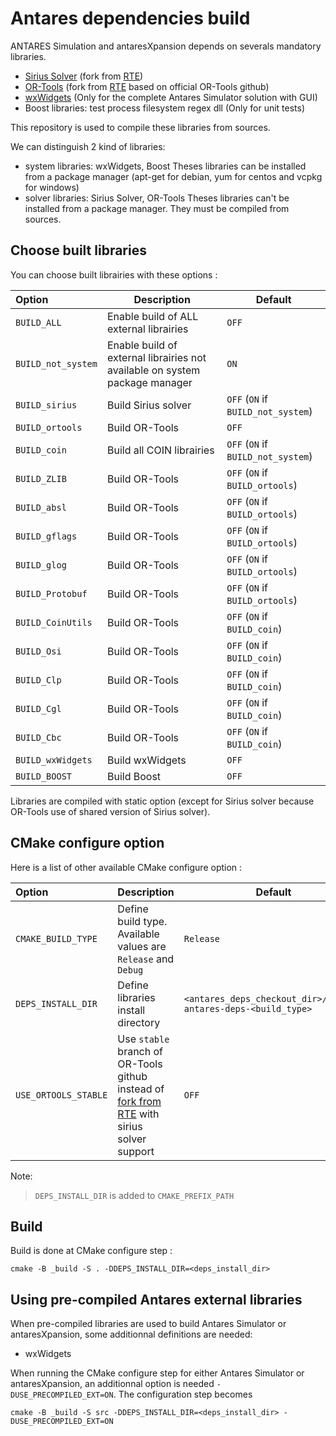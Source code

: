# Antares dependencies build

 ANTARES Simulation and antaresXpansion depends on severals mandatory libraries.
 - [Sirius Solver](https://github.com/AntaresSimulatorTeam/sirius-solver/tree/Antares_VCPKG) (fork from [RTE](https://github.com/rte-france/sirius-solver/tree/Antares_VCPKG))
 - [OR-Tools](https://github.com/AntaresSimulatorTeam/or-tools/tree/rte_dev_sirius) (fork from [RTE](https://github.com/rte-france/or-tools/tree/rte_dev_sirius) based on official OR-Tools github)
 - [wxWidgets](https://github.com/wxWidgets/wxWidgets)
 (Only for the complete Antares Simulator solution with GUI)
 - Boost libraries: test process filesystem regex dll (Only for unit tests)

This repository is used to compile these libraries from sources.

We can distinguish 2 kind of libraries:
- system libraries: wxWidgets, Boost
Theses libraries can be installed from a package manager (apt-get for debian, yum for centos and vcpkg for windows)
- solver libraries: Sirius Solver, OR-Tools
Theses libraries can't be installed from a package manager. They must be compiled from sources.

## Choose built libraries
You can choose built librairies with these options :

|Option | Description | Default |
|:-------|-------|-------|
|`BUILD_ALL`|Enable build of ALL external librairies| `OFF`|
|`BUILD_not_system`|Enable build of external librairies not available on system package manager | `ON`|
|`BUILD_sirius`|Build Sirius solver | `OFF` (`ON` if `BUILD_not_system`)|
|`BUILD_ortools`|Build OR-Tools | `OFF`|
|`BUILD_coin`|Build all COIN librairies | `OFF` (`ON` if `BUILD_not_system`)|
|`BUILD_ZLIB`|Build OR-Tools | `OFF` (`ON` if `BUILD_ortools`)|
|`BUILD_absl`|Build OR-Tools | `OFF` (`ON` if `BUILD_ortools`)|
|`BUILD_gflags`|Build OR-Tools | `OFF` (`ON` if `BUILD_ortools`)|
|`BUILD_glog`|Build OR-Tools | `OFF` (`ON` if `BUILD_ortools`)|
|`BUILD_Protobuf`|Build OR-Tools | `OFF` (`ON` if `BUILD_ortools`)|
|`BUILD_CoinUtils`|Build OR-Tools | `OFF` (`ON` if `BUILD_coin`)|
|`BUILD_Osi`|Build OR-Tools | `OFF` (`ON` if `BUILD_coin`)|
|`BUILD_Clp`|Build OR-Tools | `OFF` (`ON` if `BUILD_coin`)|
|`BUILD_Cgl`|Build OR-Tools | `OFF` (`ON` if `BUILD_coin`)|
|`BUILD_Cbc`|Build OR-Tools | `OFF` (`ON` if `BUILD_coin`)|
|`BUILD_wxWidgets`|Build wxWidgets | `OFF`|
|`BUILD_BOOST`|Build Boost | `OFF`|

Libraries are compiled with static option (except for Sirius solver because OR-Tools use of shared version of Sirius solver).

## CMake configure option

Here is a list of other available CMake configure option :

|Option | Description | Default |
|:-------|-------|-------|
|`CMAKE_BUILD_TYPE` |Define build type. Available values are `Release` and `Debug`  | `Release`|
|`DEPS_INSTALL_DIR`|Define libraries install directory| `<antares_deps_checkout_dir>/../rte-antares-deps-<build_type>`|
|`USE_ORTOOLS_STABLE`| Use `stable` branch of OR-Tools github instead of [fork from RTE](https://github.com/AntaresSimulatorTeam/or-tools/tree/rte_dev_sirius) with sirius solver support| `OFF`|

Note:
> `DEPS_INSTALL_DIR` is added to `CMAKE_PREFIX_PATH`

## Build
Build is done at CMake configure step :

`cmake -B _build -S . -DDEPS_INSTALL_DIR=<deps_install_dir>`

## Using pre-compiled Antares external libraries
When pre-compiled libraries are used to build Antares Simulator or antaresXpansion, some additionnal definitions are needed:
- wxWidgets

When running the CMake configure step for either Antares Simulator or antaresXpansion, an additionnal option is needed `-DUSE_PRECOMPILED_EXT=ON`.
The configuration step becomes

`cmake -B _build -S src -DDEPS_INSTALL_DIR=<deps_install_dir> -DUSE_PRECOMPILED_EXT=ON`

